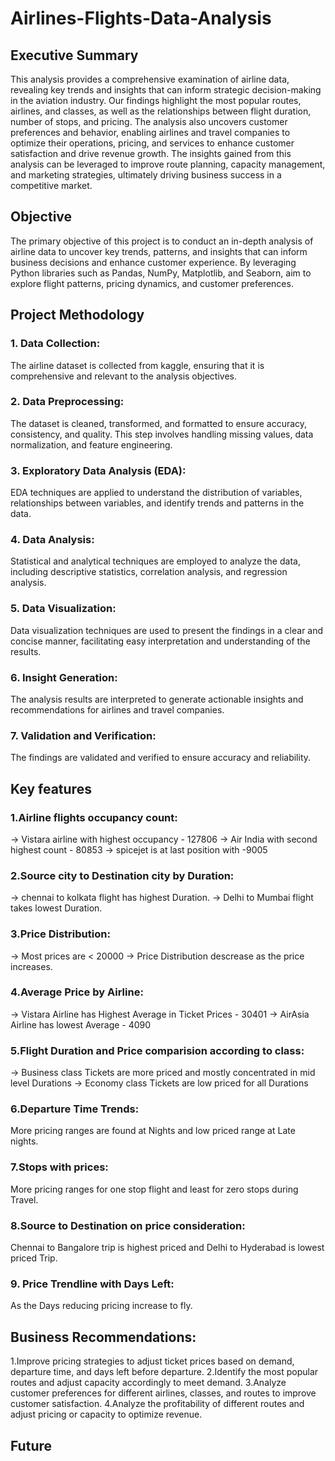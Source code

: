 # Airlines-Flights-Data-Analysis
## Executive Summary
This analysis provides a comprehensive examination of airline data, revealing key trends and insights that can inform strategic decision-making in the aviation industry. Our findings highlight the most popular routes, airlines, and classes, as well as the relationships between flight duration, number of stops, and pricing. The analysis also uncovers customer preferences and behavior, enabling airlines and travel companies to optimize their operations, pricing, and services to enhance customer satisfaction and drive revenue growth. The insights gained from this analysis can be leveraged to improve route planning, capacity management, and marketing strategies, ultimately driving business success in a competitive market.
## Objective
The primary objective of this project is to conduct an in-depth analysis of airline data to uncover key trends, patterns, and insights that can inform business decisions and enhance customer experience. By leveraging Python libraries such as Pandas, NumPy, Matplotlib, and Seaborn, aim to explore flight patterns, pricing dynamics, and customer preferences.
## Project Methodology
### 1. Data Collection: 
The airline dataset is collected from kaggle, ensuring that it is comprehensive and relevant to the analysis objectives.
### 2. Data Preprocessing: 
The dataset is cleaned, transformed, and formatted to ensure accuracy, consistency, and quality. This step involves handling missing values, data normalization, and feature engineering.
### 3. Exploratory Data Analysis (EDA): 
EDA techniques are applied to understand the distribution of variables, relationships between variables, and identify trends and patterns in the data.
### 4. Data Analysis: 
Statistical and analytical techniques are employed to analyze the data, including descriptive statistics, correlation analysis, and regression analysis.
### 5. Data Visualization: 
Data visualization techniques are used to present the findings in a clear and concise manner, facilitating easy interpretation and understanding of the results.
### 6. Insight Generation: 
The analysis results are interpreted to generate actionable insights and recommendations for airlines and travel companies.
### 7. Validation and Verification: 
The findings are validated and verified to ensure accuracy and reliability.
## Key features
### 1.Airline flights occupancy count:
-> Vistara airline with highest occupancy - 127806 
-> Air India with second highest count - 80853
-> spicejet is at last position with -9005
### 2.Source city to Destination city by Duration:
-> chennai to kolkata flight has highest Duration.
-> Delhi to Mumbai flight takes lowest Duration.
### 3.Price Distribution:
-> Most prices are < 20000
-> Price Distribution descrease as the price increases.
### 4.Average Price by Airline:
-> Vistara Airline has Highest Average in Ticket Prices - 30401
-> AirAsia Airline has lowest Average - 4090
### 5.Flight Duration and Price comparision according to class:
-> Business class Tickets are more priced and mostly concentrated in mid level Durations
-> Economy class Tickets are low priced for all Durations
### 6.Departure Time Trends:
More pricing ranges are found at Nights and low priced range at Late nights.
### 7.Stops with prices:
More pricing ranges for one stop flight and least for zero stops during Travel.
### 8.Source to Destination on price consideration:
Chennai to Bangalore trip is highest priced and Delhi to Hyderabad is lowest priced Trip.
### 9. Price Trendline with Days Left:
As the Days reducing pricing increase to fly.
## Business Recommendations:
1.Improve pricing strategies to adjust ticket prices based on demand, departure time, and days left before departure. 
2.Identify the most popular routes and adjust capacity accordingly to meet demand.
3.Analyze customer preferences for different airlines, classes, and routes to improve customer satisfaction.
4.Analyze the profitability of different routes and adjust pricing or capacity to optimize revenue.
## Future 
